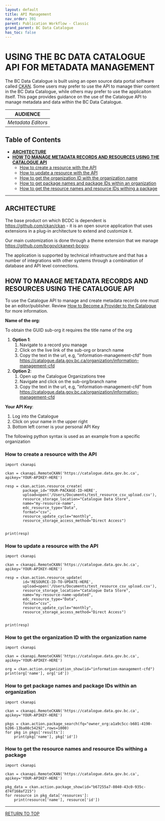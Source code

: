 ```yaml
---
layout: default
title: API Management
nav_order: 391
parent: Publication Workflow - Classic
grand_parent: BC Data Catalogue
has_toc: false
---
```


# USING THE BC DATA CATALOGUE API FOR METADATA MANAGEMENT

The BC Data Catalogue is built using an open source data portal software called [CKAN](https://github.com/ckan/ckan/blob/master/README.rst). Some users may prefer to use the API to manage thier content in the BC Data Catalogue, while others may prefer to use the applicaiton itself. This page provides guidance on the use of the Catalogue API to manage metadata and data within the BC Data Catalogue.

|**AUDIENCE**|
|:---:|
| *Metadata Editors* |

## Table of Contents
+ [**ARCHITECTURE**](#architecture)
+ [**HOW TO MANAGE METADATA RECORDS AND RESOURCES USING THE CATALOGUE API**](#how-to-manage-metadata-records-and-resources-using-the-catalogue-api)
	+ [How to create a resource with the API](#how-to-create-a-resource-with-the-api)
	+ [How to update a resource with the API](#how-to-update-a-resource-with-the-api)
	+ [How to get the organization ID with the organization name](#how-to-get-the-organization-id-with-the-organization-name)
	+ [How to get package names and package IDs within an organization](#how-to-get-package-names-and-package-ids-within-an-organization)
	+ [How to get the resource names and resource IDs withing a package](#how-to-get-the-resource-names-and-resource-ids-withing-a-package)

-----------------------

## ARCHITECTURE

The base product on which BCDC is dependent is https://github.com/ckan/ckan - it is an open source application that uses extensions in a plug-in architecture to extend and customize it.

Our main customization is done through a theme extension that we manage https://github.com/bcgov/ckanext-bcgov.

The application is supported by technical infrastructure and that has a number of integrations with other systems through a combination of database and API level connections.

## HOW TO MANAGE METADATA RECORDS AND RESOURCES USING THE CATALOGUE API

To use the Catalogue API to manage and create metadata records one must be an editor/publisher. Review [How to Become a Provider to the Catalogue](dps_bcdc_w.md#HOW-TO-BECOME-A-PROVIDER-TO-THE-CATALOGUE) for more information.

**Name of the org:**

To obtain the GUID sub-org it requires the title name of the org

1. **Option 1**:
	1. Navigate to a record you manage
	1. Click on the live link of the sub-org or branch name
	1. Copy the text in the url, e.g, "information-management-cfd" from https://catalogue.data.gov.bc.ca/organization/information-management-cfd
1. **Option 2**:
	1. Open up the Catalogue Organizations tree
	1. Navigate and click on the sub-org/branch name
	1. Copy the text in the url, e.g, "information-management-cfd" from https://catalogue.data.gov.bc.ca/organization/information-management-cfd

**Your API Key**:
1. Log into the Catalogue
1. Click on your name in the upper right
1. Bottom left corner is your personal API Key

The following python syntax is used as an example from a specific organization

### How to create a resource with the API
```
import ckanapi

ckan = ckanapi.RemoteCKAN('https://catalogue.data.gov.bc.ca', apikey='YOUR-APIKEY-HERE')

resp = ckan.action.resource_create(
        package_id='YOUR-PACKAGE-ID-HERE',
        upload=open('/Users/Documents/test_resource_csv_upload.csv'),
        resource_storage_location="Catalogue Data Store",
        name="my-resource-name",
        edc_resource_type="Data",
        format="csv",
        resource_update_cycle="monthly",
        resource_storage_access_method="Direct Access")


print(resp)
```
### How to update a resource with the API
```
import ckanapi

ckan = ckanapi.RemoteCKAN('https://catalogue.data.gov.bc.ca', apikey='YOUR-APIKEY-HERE')

resp = ckan.action.resource_update(
        id='RESOURCE-ID-TO-UPDATE-HERE',
        upload=open('/Users/Documents/test_resource_csv_upload.csv'),
        resource_storage_location="Catalogue Data Store",
        name="my-resource-name-updated",
        edc_resource_type="Data",
        format="csv",
        resource_update_cycle="monthly",
        resource_storage_access_method="Direct Access")


print(resp)
```

### How to get the organization ID with the organization name
```
import ckanapi

ckan = ckanapi.RemoteCKAN('https://catalogue.data.gov.bc.ca', apikey='YOUR-APIKEY-HERE')

org = ckan.action.organization_show(id="information-management-cfd")
print(org['name'], org['id'])
```

### How to get package names and package IDs within an organization
```
import ckanapi

ckan = ckanapi.RemoteCKAN('https://catalogue.data.gov.bc.ca', apikey='YOUR-APIKEY-HERE')

pkgs = ckan.action.package_search(fq="owner_org:a1a9c5cc-b601-4190-b206-13ba08c54292",rows=1000)
for pkg in pkgs['results']:
    print(pkg['name'], pkg['id'])

```

### How to get the resource names and resource IDs withing a package
```
import ckanapi

ckan = ckanapi.RemoteCKAN('https://catalogue.data.gov.bc.ca', apikey='YOUR-APIKEY-HERE')

pkg_data = ckan.action.package_show(id="b67255a7-8040-43c0-935c-d74f168af215")
for resource in pkg_data['resources']:
    print(resource['name'], resource['id'])
```

-------------------------------------------------------

[RETURN TO TOP][1]

[1]: #using-the-bc-data-catalogue-api-for-metadata-management
